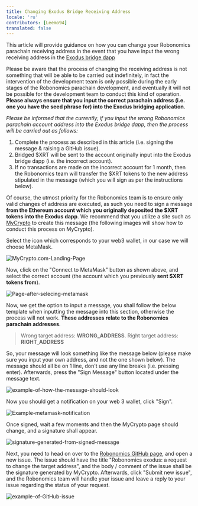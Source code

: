```yaml
---
title: Changing Exodus Bridge Receiving Address 
locale: 'ru' 
contributors: [Leemo94]
translated: false
---
```


This article will provide guidance on how you can change your Robonomics parachain receiving address in the event that you have input the wrong receiving address in the [Exodus bridge dapp](https://dapp.robonomics.network/#/exodus)

Please be aware that the process of changing the receiving address is not something that will be able to be carried out indefinitely, in fact the intervention of the development team is only possible during the early stages of the Robonomics parachain development, and eventually it will not be possible for the development team to conduct this kind of operation. **Please always ensure that you input the correct parachain address (i.e. one you have the seed phrase for) into the Exodus bridging application**.

*Please be informed that the currently, if you input the wrong Robonomics parachain account address into the Exodus bridge dapp, then the process will be carried out as follows:*

1. Complete the process as described in this article (i.e. signing the message & raising a GitHub issue).
2. Bridged $XRT will be sent to the account originally input into the Exodus bridge dapp (i.e. the incorrect account).
3. If no transactions are made on the incorrect account for 1 month, then the Robonomics team will transfer the $XRT tokens to the new address stipulated in the message (which you will sign as per the instructions below).

Of course, the utmost priority for the Robonomics team is to ensure only valid changes of address are executed, as such you need to sign a message **from the Ethereum account which you originally deposited the $XRT tokens into the Exodus dapp**. We recommend that you utilize a site such as [MyCrypto](https://app.mycrypto.com/sign-message) to create this message (the following images will show how to conduct this process on MyCrypto).

Select the icon which corresponds to your web3 wallet, in our case we will choose MetaMask.

![MyCrypto.com-Landing-Page](https://i.imgur.com/fyJyBG0.png)

Now, click on the "Connect to MetaMask" button as shown above, and select the correct account (the account which you previously **sent $XRT tokens from**).

![Page-after-selecing-metamask](https://i.imgur.com/1rd6izf.png)

Now, we get the option to input a message, you shall follow the below template when inputting the message into this section, otherwise the process will not work. **These addresses relate to the Robonomics parachain addresses**.

>Wrong target address: **WRONG_ADDRESS**. Right target address: **RIGHT_ADDRESS**

So, your message will look something like the message below (please make sure you input your own address, and not the one shown below). The message should all be on 1 line, don't use any line breaks (i.e. pressing enter). Afterwards, press the "Sign Message" button located under the message text.

![example-of-how-the-message-should-look](https://i.imgur.com/jb1YqLs.png)

Now you should get a notification on your web 3 wallet, click "Sign".

![Example-metamask-notification](https://i.imgur.com/GTHEYTs.png)

Once signed, wait a few moments and then the MyCrypto page should change, and a signature shall appear.

![signature-generated-from-signed-message](https://i.imgur.com/JemAEPm.png)

Next, you need to head on over to the [Robonomics GitHub page](https://github.com/airalab/robonomics/issues/new), and open a new issue. The issue should have the title "Robonomics exodus: a request to change the target address", and the body / comment of the issue shall be the signature generated by MyCrypto. Afterwards, click "Submit new issue", and the Robonomics team will handle your issue and leave a reply to your issue regarding the status of your request.

![example-of-GitHub-issue](https://i.imgur.com/6ZHSFRw.png)